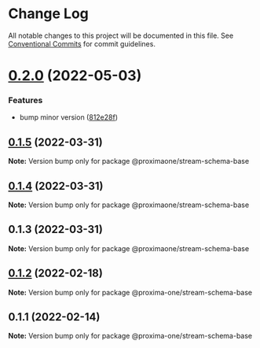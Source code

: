 # Change Log

All notable changes to this project will be documented in this file.
See [Conventional Commits](https://conventionalcommits.org) for commit guidelines.

# [0.2.0](https://github.com/proxima-one/stream-schemas/compare/@proximaone/stream-schema-base@0.1.12...@proximaone/stream-schema-base@0.2.0) (2022-05-03)


### Features

* bump minor version ([812e28f](https://github.com/proxima-one/stream-schemas/commit/812e28f9f1f610f70836f338a4dcd007944f2880))





## [0.1.5](https://github.com/proxima-one/proxima-npm/compare/@proximaone/stream-schema-base@0.1.4...@proximaone/stream-schema-base@0.1.5) (2022-03-31)

**Note:** Version bump only for package @proximaone/stream-schema-base





## [0.1.4](https://github.com/proxima-one/proxima-npm/compare/@proximaone/stream-schema-base@0.1.3...@proximaone/stream-schema-base@0.1.4) (2022-03-31)

**Note:** Version bump only for package @proximaone/stream-schema-base





## 0.1.3 (2022-03-31)

**Note:** Version bump only for package @proximaone/stream-schema-base





## [0.1.2](https://github.com/proxima-one/proxima-npm/compare/@proxima-one/stream-schema-base@0.1.1...@proxima-one/stream-schema-base@0.1.2) (2022-02-18)

**Note:** Version bump only for package @proxima-one/stream-schema-base





## 0.1.1 (2022-02-14)

**Note:** Version bump only for package @proxima-one/stream-schema-base
